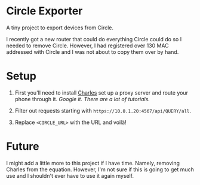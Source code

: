 # Circle Exporter

A tiny project to export devices from Circle.

I recently got a new router that could do everything Circle could
do so I needed to remove Circle. However, I had registered over 130 MAC
addressed with Circle and I was not about to copy them over by hand.

# Setup

1. First you'll need to install [Charles](https://www.charlesproxy.com/)
   set up a proxy server and route your phone through it.
   *Google it. There are a lot of tutorials.*

2. Filter out requests starting with `https://10.0.1.20:4567/api/QUERY/all`.

3. Replace `<CIRCLE_URL>` with the URL and voilà!

# Future

I might add a little more to this project if  I have time. Namely,
removing Charles from the equation. However, I'm not sure if this
is going to get much use and I shouldn't ever have to use it
again myself.


